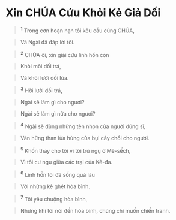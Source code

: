 

# Xin CHÚA Cứu Khỏi Kẻ Giả Dối

> <sup><b>1</b></sup> Trong cơn hoạn nạn tôi kêu cầu cùng CHÚA,
>


> Và Ngài đã đáp lời tôi.
>


> <sup><b>2</b></sup> CHÚA ôi, xin giải cứu linh hồn con
>


> Khỏi môi dối trá,
>


> Và khỏi lưỡi dối lừa.
>


> <sup><b>3</b></sup> Hỡi lưỡi dối trá,
>


> Ngài sẽ làm gì cho ngươi?
>


> Ngài sẽ làm gì nữa cho ngươi?
>


> <sup><b>4</b></sup> Ngài sẽ dùng những tên nhọn của người dũng sĩ,
>


> Vàn hững than lửa hừng của bụi cây chổi cho ngươi.
>


> <sup><b>5</b></sup> Khốn thay cho tôi vì tôi trú ngụ ở Mê-sếch,
>


> Vì tôi cư ngụ giữa các trại của Kê-đa.
>


> <sup><b>6</b></sup> Linh hồn tôi đã sống quá lâu
>


> Với những kẻ ghét hòa bình.
>


> <sup><b>7</b></sup> Tôi yêu chuộng hòa bình,
>


> Nhưng khi tôi nói đến hòa bình, chúng chỉ muốn chiến tranh.
>

